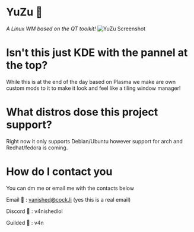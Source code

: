 # YuZu 🍋
*A Linux WM based on the QT toolkit!*
![YuZu Screenshot](https://i.imgur.com/Pv3Ps7C.png)

# Isn't this just KDE with the pannel at the top?
While this is at the end of the day based on Plasma we make are own custom mods to it to make it look and feel like a tiling window manager!

# What distros dose this project support?

Right now it only supports Debian/Ubuntu however support for arch and Redhat/fedora is coming.

# How do I contact you

You can dm me or email me with the contacts below

Email 💌 : vanished@cock.li (yes this is a real email)

Discord 💬 : v4nishedlol

Guilded 💬 : v4n
